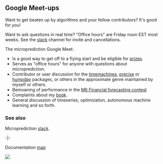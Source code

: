 ## Google Meet-ups

Want to get beaten up by algorithms and your fellow contributors? It's good for you!

Want to ask questions in real time? "Office hours" are Friday noon EST most weeks. See the [slack](https://microprediction.github.io/microprediction/slack.html) channel for invite and cancellations.

The microprediction Google Meet:

 - Is a good way to get off to a flying start and be eligible for [prizes](https://microprediction.github.io/microprediction/prizes.html).
 - Serves as "office hours" for anyone with questions about microprediction. 
 - Contributor or user discussion for the [timemachines](https://github.com/microprediction/timemachines), [precise](https://github.com/microprediction/precise) or [humpday](https://github.com/microprediction/humpday) packages, or others in the approximate genre maintained by myself or others. 
 - Bemoaning of performance in the [M6 Financial forecasting contest](https://m6competition.com/Leaderboard)
 - Complaints about my [book](https://github.com/microprediction/building_an_open_ai_network/issues).
 - General discussion of timeseries, optimization, autonomous machine learning and so forth.   

### See also 

Microprediction [slack](https://microprediction.github.io/microprediction/slack.html). 

-|-

Documentation [map](https://microprediction.github.io/microprediction/map.html)
    

![](/microprediction/assets/images/algo_fight_club.png)



 
